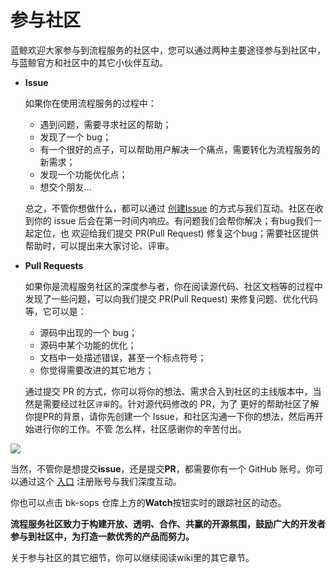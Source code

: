 # 参与社区
蓝鲸欢迎大家参与到流程服务的社区中，您可以通过两种主要途径参与到社区中，与蓝鲸官方和社区中的其它小伙伴互动。
* **Issue**

    如果你在使用流程服务的过程中：
    - 遇到问题，需要寻求社区的帮助；
    - 发现了一个 bug；
    - 有一个很好的点子，可以帮助用户解决一个痛点，需要转化为流程服务的新需求；
    - 发现一个功能优化点；
    - 想交个朋友...
    
    总之，不管你想做什么，都可以通过 [创建Issue](https://github.com/Tencent/bk-sops/issues/new) 
    的方式与我们互动。社区在收到你的 issue 后会在第一时间内响应。有问题我们会帮你解决；有bug我们一起定位，也
    欢迎给我们提交 PR(Pull Request) 修复这个bug；需要社区提供帮助时，可以提出来大家讨论、评审。
    
* **Pull Requests**

    如果你是流程服务社区的深度参与者，你在阅读源代码、社区文档等的过程中发现了一些问题，可以向我们提交 PR(Pull Request) 
    来修复问题、优化代码等，它可以是：
    
    - 源码中出现的一个 bug；
    - 源码中某个功能的优化；
    - 文档中一处描述错误，甚至一个标点符号；
    - 你觉得需要改进的其它地方；
    
    通过提交 PR 的方式，你可以将你的想法、需求合入到社区的主线版本中，当然是需要经过社区`评审`的。针对源代码修改的 PR，为了
    更好的帮助社区了解你提PR的背景，请你先创建一个 Issue，和社区沟通一下你的想法，然后再开始进行你的工作。不管
    怎么样，社区感谢你的辛苦付出。
    
![](./img/wiki_community.png)
    
当然，不管你是想提交**issue**，还是提交**PR**，都需要你有一个 GitHub 账号。你可以通过这个 [入口](https://github.com/join) 注册账号与我们深度互动。

你也可以点击 bk-sops 仓库上方的**Watch**按钮实时的跟踪社区的动态。
    
**流程服务社区致力于构建开放、透明、合作、共赢的开源氛围，鼓励广大的开发者参与到社区中，为打造一款优秀的产品而努力。**

关于参与社区的其它细节，你可以继续阅读wiki里的其它章节。

